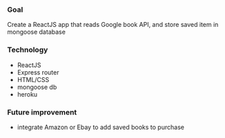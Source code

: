 
### Goal
Create a ReactJS app that reads Google book API, and store saved item in mongoose database

### Technology
* ReactJS
* Express router
* HTML/CSS
* mongoose db
* heroku

### Future improvement
* integrate Amazon or Ebay to add saved books to purchase



